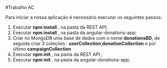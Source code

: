 #Trabalho AC

Para iniciar a nossa aplicação é necessário executar os seguintes passos:

1. Executar **npm install** , na pasta da REST API;
2. Executar **npm install** , na pasta da angular-donations-app;
3. Criar no MongoDB uma base de dados com o nome **donationsBD**, de seguida criar 3 coleções : **userCollection**,**donationCollection** e por último **campaignCollection**
4. Executar **npm init** , na pasta da REST API ;
5. Executar **npm init** , na pasta da angular-donations-app;
